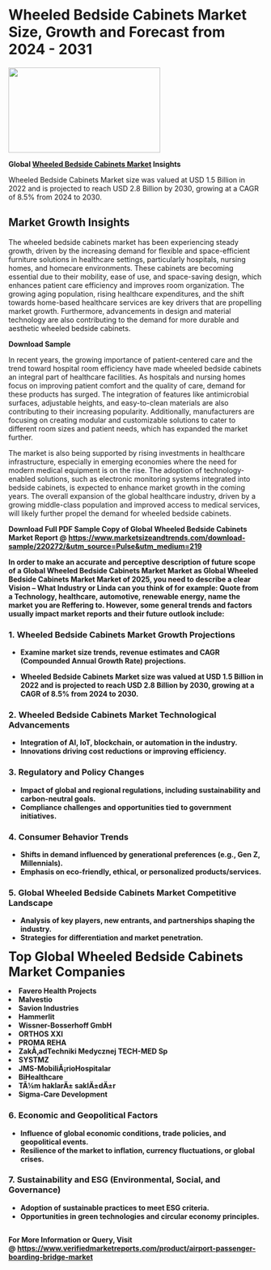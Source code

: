 <H1>Wheeled Bedside Cabinets Market Size, Growth and Forecast from 2024 - 2031</H1><img class="aligncenter size-medium wp-image-584254" src="https://thirdeyenews.in/wp-content/uploads/2024/09/Global-Market-Research-300x168.jpeg" alt="" width="300" height="168" /><p><strong>Global&nbsp;<a href="https://www.marketsizeandtrends.com/download-sample/220272/&amp;utm_source=Pulse&amp;utm_medium=219">Wheeled Bedside Cabinets Market</a> Insights</strong></p><p>Wheeled Bedside Cabinets Market size was valued at USD 1.5 Billion in 2022 and is projected to reach USD 2.8 Billion by 2030, growing at a CAGR of 8.5% from 2024 to 2030.</p><p><h2>Market Growth Insights</h2> <p>The wheeled bedside cabinets market has been experiencing steady growth, driven by the increasing demand for flexible and space-efficient furniture solutions in healthcare settings, particularly hospitals, nursing homes, and homecare environments. These cabinets are becoming essential due to their mobility, ease of use, and space-saving design, which enhances patient care efficiency and improves room organization. The growing aging population, rising healthcare expenditures, and the shift towards home-based healthcare services are key drivers that are propelling market growth. Furthermore, advancements in design and material technology are also contributing to the demand for more durable and aesthetic wheeled bedside cabinets.</p> <p><strong>Download Sample</strong></p> <p>In recent years, the growing importance of patient-centered care and the trend toward hospital room efficiency have made wheeled bedside cabinets an integral part of healthcare facilities. As hospitals and nursing homes focus on improving patient comfort and the quality of care, demand for these products has surged. The integration of features like antimicrobial surfaces, adjustable heights, and easy-to-clean materials are also contributing to their increasing popularity. Additionally, manufacturers are focusing on creating modular and customizable solutions to cater to different room sizes and patient needs, which has expanded the market further.</p> <p>The market is also being supported by rising investments in healthcare infrastructure, especially in emerging economies where the need for modern medical equipment is on the rise. The adoption of technology-enabled solutions, such as electronic monitoring systems integrated into bedside cabinets, is expected to enhance market growth in the coming years. The overall expansion of the global healthcare industry, driven by a growing middle-class population and improved access to medical services, will likely further propel the demand for wheeled bedside cabinets.</p> <p><strong></p><p><span class=""><strong>Download Full PDF Sample Copy of Global Wheeled Bedside Cabinets Market Report</strong> @ <a href="https://www.marketsizeandtrends.com/download-sample/220272/&amp;utm_source=Pulse&amp;utm_medium=219" target="_blank">https://www.marketsizeandtrends.com/download-sample/220272/&amp;utm_source=Pulse&amp;utm_medium=219</a></span></p><p>In order to make an accurate and perceptive description of future scope of a Global&nbsp;Wheeled Bedside Cabinets Market Market as Global&nbsp;Wheeled Bedside Cabinets Market Market of 2025, you need to describe a clear Vision &ndash; What Industry or Linda can you think of for example: Quote from a Technology, healthcare, automotive, renewable energy, name the market you are Reffering to. However, some general trends and factors usually impact market reports and their future outlook include:</p><h3>1.&nbsp;<strong>Wheeled Bedside Cabinets Market Growth Projections</strong></h3><ul><li>Examine market size trends, revenue estimates and CAGR (Compounded Annual Growth Rate) projections.</li><li><p>Wheeled Bedside Cabinets Market size was valued at USD 1.5 Billion in 2022 and is projected to reach USD 2.8 Billion by 2030, growing at a CAGR of 8.5% from 2024 to 2030.</p></li></ul><h3>2.&nbsp;<strong>Wheeled Bedside Cabinets Market Technological Advancements</strong></h3><ul><li>Integration of AI, IoT, blockchain, or automation in the industry.</li><li>Innovations driving cost reductions or improving efficiency.</li></ul><h3>3.&nbsp;<strong>Regulatory and Policy Changes</strong></h3><ul><li>Impact of global and regional regulations, including sustainability and carbon-neutral goals.</li><li>Compliance challenges and opportunities tied to government initiatives.</li></ul><h3>4.&nbsp;<strong>Consumer Behavior Trends</strong></h3><ul><li>Shifts in demand influenced by generational preferences (e.g., Gen Z, Millennials).</li><li>Emphasis on eco-friendly, ethical, or personalized products/services.</li></ul><h3>5.&nbsp;<strong>Global Wheeled Bedside Cabinets Market Competitive Landscape</strong></h3><ul><li>Analysis of key players, new entrants, and partnerships shaping the industry.</li><li>Strategies for differentiation and market penetration.</li></ul><p data-pm-slice="1 1 []"><span style="color: inherit; font-family: inherit; font-size: 25px;">Top Global Wheeled Bedside Cabinets Market Companies</span></p><div class="" data-test-id=""><p><li>Favero Health Projects</li><li> Malvestio</li><li> Savion Industries</li><li> Hammerlit</li><li> Wissner-Bosserhoff GmbH</li><li> ORTHOS XXI</li><li> PROMA REHA</li><li> ZakÅ‚adTechniki Medycznej TECH-MED Sp</li><li> SYSTMZ</li><li> JMS-MobiliÃ¡rioHospitalar</li><li> BiHealthcare</li><li> TÃ¼m haklarÄ± saklÄ±dÄ±r</li><li> Sigma-Care Development</li></p></div><h3>6.&nbsp;<strong>Economic and Geopolitical Factors</strong></h3><ul><li>Influence of global economic conditions, trade policies, and geopolitical events.</li><li>Resilience of the market to inflation, currency fluctuations, or global crises.</li></ul><h3>7.&nbsp;<strong>Sustainability and ESG (Environmental, Social, and Governance)</strong></h3><ul><li>Adoption of sustainable practices to meet ESG criteria.</li><li>Opportunities in green technologies and circular economy principles.</li></ul><h2><strong style="font-size: 14px;">For More Information or Query, Visit @&nbsp;</strong><a style="background-color: #ffffff; font-size: 14px;" href="https://www.marketsizeandtrends.com/report/wheeled-bedside-cabinets-market/" target="_blank">https://www.verifiedmarketreports.com/product/airport-passenger-boarding-bridge-market</a></h2>
